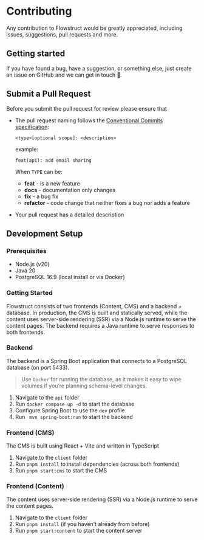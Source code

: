 # Contributing

Any contribution to Flowstruct would be greatly appreciated, including issues, suggestions, pull requests and more.

## Getting started

If you have found a bug, have a suggestion, or something else, just create an issue on GitHub and we can get in touch
🙌.

## Submit a Pull Request

Before you submit the pull request for review please ensure that

- The pull request naming follows the [Conventional Commits specification](https://www.conventionalcommits.org):

  `<type>[optional scope]: <description>`

  example:

  ```
  feat(api): add email sharing
  ```

  When `TYPE` can be:

    - **feat** - is a new feature
    - **docs** - documentation only changes
    - **fix** - a bug fix
    - **refactor** - code change that neither fixes a bug nor adds a feature

- Your pull request has a detailed description

## Development Setup

### Prerequisites

- Node.js (v20)
- Java 20
- PostgreSQL 16.9 (local install or via Docker)

### Getting Started

Flowstruct consists of two frontends (Content, CMS) and a backend + database.
In production, the CMS is built and statically served,
while the content uses server-side rendering (SSR) via a Node.js runtime to serve the content pages.
The backend requires a Java runtime to serve responses to both frontends.

### Backend

The backend is a Spring Boot application that connects to a PostgreSQL database (on port 5433).

> Use ``Docker`` for running the database, as it makes it easy to wipe volumes if you’re planning schema-level
> changes.

1. Navigate to the ``api`` folder
2. Run ``docker compose up -d`` to start the database
3. Configure Spring Boot to use the ``dev`` profile
4. Run `` mvn spring-boot:run`` to start the backend

### Frontend (CMS)

The CMS is built using React + Vite and written in TypeScript

1. Navigate to the ``client`` folder
2. Run ``pnpm install`` to install dependencies (across both frontends)
3. Run ```pnpm start:cms``` to start the CMS

### Frontend (Content)

The content uses server-side rendering (SSR) via a Node.js runtime to serve the content pages.

1. Navigate to the ``client`` folder
2. Run ``pnpm install`` (if you haven't already from before)
3. Run ```pnpm start:content``` to start the content server

